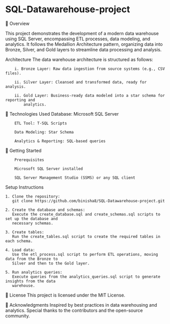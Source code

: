 # SQL-Datawarehouse-project
📖 Overview

This project demonstrates the development of a modern data warehouse using SQL Server, encompassing ETL processes, data modeling, and analytics. It follows the Medallion Architecture pattern, organizing data into Bronze, Silver, and Gold layers to streamline data processing and analysis.

 Architecture
    The data warehouse architecture is structured as follows:

        i. Bronze Layer: Raw data ingestion from source systems (e.g., CSV files).
        
        ii. Silver Layer: Cleansed and transformed data, ready for analysis.
        
        ii. Gold Layer: Business-ready data modeled into a star schema for reporting and 
            analytics.

🔧 Technologies Used
        Database: Microsoft SQL Server
        
        ETL Tool: T-SQL Scripts
        
        Data Modeling: Star Schema

        Analytics & Reporting: SQL-based queries

🚀 Getting Started

        Prerequisites
        
        Microsoft SQL Server installed
        
        SQL Server Management Studio (SSMS) or any SQL client

Setup Instructions

    1. Clone the repository:
       git clone https://github.com/binisha8/SQL-Datawarehouse-project.git
       
    2. Create the database and schemas:
       Execute the create_database.sql and create_schemas.sql scripts to set up the database and 
       necessary schemas.
       
    3. Create tables:
       Run the create_tables.sql script to create the required tables in each schema.
    
    4. Load data:
       Use the etl_process.sql script to perform ETL operations, moving data from the Bronze to 
       Silver and then to the Gold layer.
    
    5. Run analytics queries:
       Execute queries from the analytics_queries.sql script to generate insights from the data 
       warehouse.

📝 License
This project is licensed under the MIT License.

🙌 Acknowledgments
Inspired by best practices in data warehousing and analytics. Special thanks to the contributors and the open-source community.
